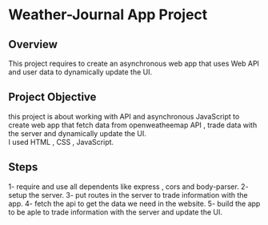 # Weather-Journal App Project

## Overview
This project requires to create an asynchronous web app that uses Web API and user data to dynamically update the UI. 


## Project Objective
this project is about working with API and asynchronous JavaScript to create web app that fetch data from openweatheemap API , trade data with the server and dynamically update the UI.  
I used HTML , CSS , JavaScript.


## Steps
1- require and use all dependents like express , cors and body-parser.
2- setup the server. 
3- put routes in the server to trade information with the app. 
4- fetch the api to get the data we need in the website.
5- build the app to be aple to trade information with the server and update the UI.




